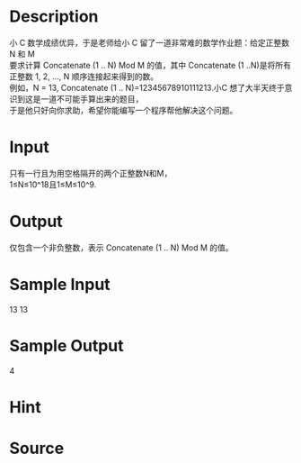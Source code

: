 
# Description

<div class="content"><div>小 C 数学成绩优异，于是老师给小 C 留了一道非常难的数学作业题：给定正整数 N 和 M</div>
<div>要求计算 Concatenate (1 .. N) Mod M 的值，其中 Concatenate (1 ..N)是将所有正整数 1, 2, …, N 顺序连接起来得到的数。</div>
<div>例如，N = 13, Concatenate (1 .. N)=12345678910111213.小C 想了大半天终于意识到这是一道不可能手算出来的题目，</div>
<div>于是他只好向你求助，希望你能编写一个程序帮他解决这个问题。</div>
<div></div></div>

# Input

<div class="content"><div>只有一行且为用空格隔开的两个正整数N和M，</div>
<div>1≤N≤10^18且1≤M≤10^9.</div></div>

# Output

<div class="content"><p>仅包含一个非负整数，表示 Concatenate (1 .. N) Mod M 的值。</p></div>

# Sample Input

<div class="content"><span class="sampledata">13 13</span></div>

# Sample Output

<div class="content"><span class="sampledata">4</span></div>

# Hint

<div class="content"><p></p></div>

# Source

<div class="content"><p><a href="problemset.php?search="></a></p></div>

